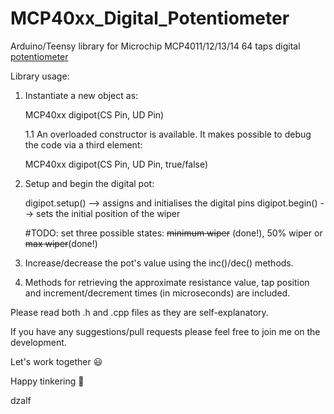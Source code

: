 # MCP40xx_Digital_Potentiometer

Arduino/Teensy library for Microchip MCP4011/12/13/14 64 taps digital [potentiometer](http://ww1.microchip.com/downloads/en/DeviceDoc/20001978D.pdf)

Library usage:

1. Instantiate a new object as:

      MCP40xx digipot(CS Pin, UD Pin)
      
    1.1 An overloaded constructor is available. It makes possible to debug the code via a third element:
      
      MCP40xx digipot(CS Pin, UD Pin, true/false) 
      
2. Setup and begin the digital pot:
    
    digipot.setup() --> assigns and initialises the digital pins
    digipot.begin() --> sets the initial position of the wiper 
                        
     #TODO: set three possible states: ~~minimum wiper~~ (done!), 50% wiper or ~~max wiper~~(done!)
    
3. Increase/decrease the pot's value using the inc()/dec() methods.

4. Methods for retrieving the approximate resistance value, tap position and increment/decrement times (in microseconds) are included.

Please read both .h and .cpp files as they are self-explanatory.

If you have any suggestions/pull requests please feel free to join me on the development.

Let's work together :smiley:

Happy tinkering :beer:

dzalf
